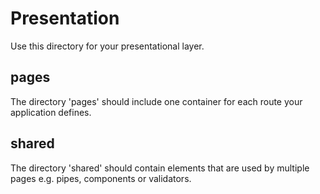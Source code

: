 # Presentation

Use this directory for your presentational layer.

## pages
The directory 'pages' should include one container for each route your application defines.

## shared
The directory 'shared' should contain elements that are used by multiple pages e.g. pipes, components or validators.